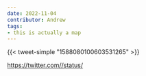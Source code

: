 ```yaml
---
date: 2022-11-04
contributor: Andrew
tags:
- this is actually a map
---
```

{{< tweet-simple "1588080100603531265" >}}
<!-- {< tweet user="xruiztru" id="1588080100603531265" >}} -->
https://twitter.com//status/